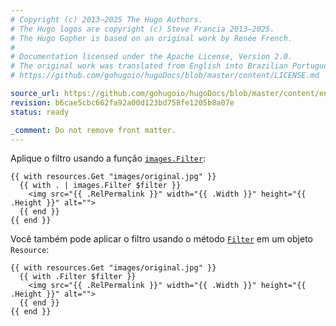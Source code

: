 ```yaml
---
# Copyright (c) 2013–2025 The Hugo Authors.
# The Hugo logos are copyright (c) Steve Francia 2013–2025.
# The Hugo Gopher is based on an original work by Renée French.
#
# Documentation licensed under the Apache License, Version 2.0.
# The original work was translated from English into Brazilian Portuguese.
# https://github.com/gohugoio/hugoDocs/blob/master/content/LICENSE.md

source_url: https://github.com/gohugoio/hugoDocs/blob/master/content/en/_common/functions/images/apply-image-filter.md
revision: b6cae5cbc662fa92a00d123bd758fe1205b8a07e
status: ready

_comment: Do not remove front matter.
---
```


Aplique o filtro usando a função [`images.Filter`]:

[`images.Filter`]: /functions/images/filter/

```go-html-template
{{ with resources.Get "images/original.jpg" }}
  {{ with . | images.Filter $filter }}
    <img src="{{ .RelPermalink }}" width="{{ .Width }}" height="{{ .Height }}" alt="">
  {{ end }}
{{ end }}
```

Você também pode aplicar o filtro usando o método [`Filter`] em um objeto
`Resource`:

[`Filter`]: /methods/resource/filter/

```go-html-template
{{ with resources.Get "images/original.jpg" }}
  {{ with .Filter $filter }}
    <img src="{{ .RelPermalink }}" width="{{ .Width }}" height="{{ .Height }}" alt="">
  {{ end }}
{{ end }}
```
